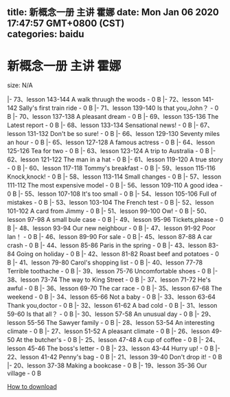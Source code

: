 
title: 新概念一册 主讲 霍娜
date: Mon Jan 06 2020 17:47:57 GMT+0800 (CST)    
categories: baidu
---

# 新概念一册 主讲 霍娜
size: N/A
 
 
|- 73、lesson 143-144 A walk thruugh the woods - 0 B
|- 72、lesson 141-142 Sally's first train ride - 0 B
|- 71、lesson 139-140 Is that you,John？ - 0 B
|- 70、lesson 137-138 A pleasant dream - 0 B
|- 69、lesson 135-136 The Latest report - 0 B
|- 68、lesson 133-134 Sensational news! - 0 B
|- 67、lesson 131-132 Don't be so sure! - 0 B
|- 66、lesson 129-130 Seventy miles an hour - 0 B
|- 65、lesson 127-128 A famous actress - 0 B
|- 64、lesson 125-126 Tea for two - 0 B
|- 63、lesson 123-124 A trip to Australia - 0 B
|- 62、lesson 121-122 The man in a hat - 0 B
|- 61、lesson 119-120 A true story - 0 B
|- 60、lesson 117-118 Tommy's breakfast - 0 B
|- 59、lesson 115-116 Knock,knock! - 0 B
|- 58、lesson 113-114 Small changes - 0 B
|- 57、lesson 111-112 The most expensive model - 0 B
|- 56、lesson 109-110 A good idea - 0 B
|- 55、lesson 107-108 It's too small - 0 B
|- 54、lesson 105-106 Full of mistakes - 0 B
|- 53、lesson 103-104 The French test - 0 B
|- 52、lesson 101-102 A card from Jimmy - 0 B
|- 51、lesson 99-100 Ow! - 0 B
|- 50、lesson 97-98 A small bule case - 0 B
|- 49、lesson 95-96 Tickets,please - 0 B
|- 48、lesson 93-94 Our new neighbour - 0 B
|- 47、lesson 91-92 Poor Ian！ - 0 B
|- 46、lesson 89-90 For sale - 0 B
|- 45、lesson 87-88 A car crash - 0 B
|- 44、lesson 85-86 Paris in the spring - 0 B
|- 43、lesson 83-84 Going on holiday - 0 B
|- 42、lesson 81-82  Roast beef and potatoes - 0 B
|- 41、lesson 79-80 Carol's shopping list - 0 B
|- 40、lesson 77-78 Terrible toothache - 0 B
|- 39、lesson 75-76 Uncomfortable shoes - 0 B
|- 38、lesson 73-74 The way to King Street - 0 B
|- 37、lesson 71-72 He's awful - 0 B
|- 36、lesson 69-70 The car race - 0 B
|- 35、lesson 67-68 The weekend - 0 B
|- 34、lesson 65-66 Not a baby - 0 B
|- 33、lesson 63-64 Thank you,doctor - 0 B
|- 32、lesson 61-62 A bad cold - 0 B
|- 31、lesson 59-60 Is that all？ - 0 B
|- 30、lesson 57-58 An unusual day - 0 B
|- 29、lesson 55-56 The Sawyer family - 0 B
|- 28、lesson 53-54 An interesting climate - 0 B
|- 27、lesson 51-52 A pleasant climate - 0 B
|- 26、lesson 49-50 At the butcher's - 0 B
|- 25、lesson 47-48 A cup of coffee - 0 B
|- 24、lesson 45-46 The boss's letter - 0 B
|- 23、lesson 43-44 Hurry up! - 0 B
|- 22、lesson 41-42 Penny's bag - 0 B
|- 21、lesson 39-40 Don't drop it! - 0 B
|- 20、lesson 37-38 Making a bookcase - 0 B
|- 19、lesson 35-36 Our village - 0 B

[How to download](https://bpcam.bemobtrk.com/go/2ceec3aa-1ca2-46d6-b9ff-aaa5c184517c?jno=2757)